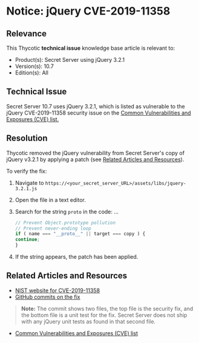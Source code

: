 [title]: # (Notice: jQuery CVE-2019-11358)
[tags]: # (troubleshooting, workaround, notice, jquery, cve)
[priority]: # (1000)

# Notice: jQuery CVE-2019-11358

## Relevance

This Thycotic **technical issue** knowledge base article is relevant to:

- Product(s): Secret Server using jQuery 3.2.1
- Version(s): 10.7
- Edition(s): All

## Technical Issue

Secret Server 10.7 uses jQuery 3.2.1, which is listed as vulnerable to the jQuery CVE-2019-11358 security issue on the [Common Vulnerabilities and Exposures (CVE) list.](https://cve.mitre.org/)

## Resolution

Thycotic removed the jQuery vulnerability from Secret Server's copy of jQuery v3.2.1 by applying a patch (see [Related Articles and Resources](#related-articles-and-resources)).

To verify the fix:

1. Navigate to  `https://<your_secret_server_URL>/assets/libs/jquery-3.2.1.js`

1. Open the file in a text editor.

1. Search for the string `proto` in the code:
...
   ``` javascript
   // Prevent Object.prototype pollution
   // Prevent never-ending loop
   if ( name === "__proto__" || target === copy ) {
   continue;
   }
   ```

1. If the string appears, the patch has been applied.

## Related Articles and Resources

- [NIST website for CVE-2019-11358](https://nvd.nist.gov/vuln/detail/CVE-2019-11358)
- [GitHub commits on the fix](https://github.com/jquery/jquery/commit/753d591aea698e57d6db58c9f722cd0808619b1b)

> **Note:** The commit shows two files, the top file is the security fix, and the bottom file is a unit test for the fix. Secret Server does not ship with any jQuery unit tests as found in that second file.

- [Common Vulnerabilities and Exposures (CVE) list](https://cve.mitre.org/)

